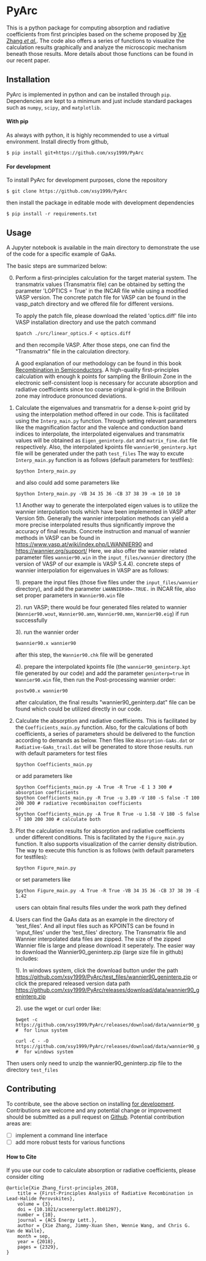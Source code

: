 # PyArc
This is a python package for computing absorption and radiative coefficients from first principles based on the scheme proposed by [Xie Zhang *et al.*](https://doi.org/10.1021/acsenergylett.8b01297). The code also offers a series of functions to visualize the calculation results graphically and analyze the microscopic mechanism beneath those results. More details about those functions can be found in our recent paper. 

## Installation
PyArc is implemented in python and can be installed through `pip`.
Dependencies are kept to a minimum and just include standard packages such as `numpy`, `scipy`, and `matplotlib`.

#### With pip
As always with python, it is highly recommended to use a virtual environment.
Install directly from github,
```
$ pip install git+https://github.com/xsy1999/PyArc
```

#### For development
To install PyArc for development purposes, clone the repository
```
$ git clone https://github.com/xsy1999/PyArc
```
then install the package in editable mode with development dependencies
```
$ pip install -r requirements.txt
```

## Usage
A Jupyter notebook is available in the main directory to demonstrate the use of the code for a specific example of GaAs.

The basic steps are summarized below:

0. Perform a first-principles calculation for the target material system. The transmatrix values (Transmatrix file) can be obtained by setting the parameter 'LOPTICS = True' in the INCAR file while using a modified VASP version. The concrete patch file for VASP can be found in the vasp_patch directory and we offered file for different versions.

    To apply the patch file, please download the related 'optics.diff' file into VASP installation directory and use the patch command
    ```
    $patch ./src/linear_optics.F < optics.diff
    ```
    and then recompile VASP. After those steps, one can find the "Transmatrix" file in the calculation directory.

    A good explanation of our methodology can be found in this book [Recombination in Semiconductors](https://doi.org/10.1017/CBO9780511470769). A high-quality first-principles calculation with enough k points for sampling the Brillouin Zone in the electronic self-consistent loop is necessary for accurate absorption and radiative coefficients since too coarse original k-grid in the Brillouin zone may introduce pronounced deviations.

1. Calculate the eigenvalues and transmatrix for a dense k-point grid by using the interpolation method offered in our code. This is facilitated using the `Interp_main.py` function. Through setting relevant parameters like the magnification factor and the valence and conduction band indices to interpolate, the interpolated eigenvalues and transmatrix values will be obtained as `Eigen_geninterp.dat` and `matrix_fine.dat` file respectively. Also, the interpolated kpoints file `wannier90_geninterp.kpt` file will be generated under the path `test_files`
    The way to excute `Interp_main.py` function is as follows (default parameters for testfiles):
    ```
    $python Interp_main.py
    ```
    and also could add some parameters like
    ```
    $python Interp_main.py -VB 34 35 36 -CB 37 38 39 -m 10 10 10
    ```
    1.1 Another way to generate the interpolated eigen values is to utilize the wannier interpolation tools which have been implemented in VASP after Version 5th. Generally the wannier interpolation methods can yield a more precise interpolated results thus significantly improve the accuracy of final results. Concrete instruction and manual of wannier methods in VASP can be found in https://www.vasp.at/wiki/index.php/LWANNIER90 and https://wannier.org/support/
    Here, we also offer the wannier related parameter files `wannier90.win` in the `input_files/wannier` directory (the version of VASP of our example is VASP 5.4.4). 
    concrete steps of wannier interpolation for eigenvalues in VASP are as follows:

    1). prepare the input files (those five files under the `input_files/wannier` directory), and add the parameter `LWANNIER90=.TRUE.` in INCAR file, also set proper parameters in `Wannier90.win` file
   
    2). run VASP; there would be four generated files related to wannier (`Wannier90.wout`, `Wannier90.amn`, `Wannier90.mmn`, `Wannier90.eig`) if run successfully
   
    3). run the wannier order
    ```
    $wannier90.x wannier90
    ```
    after this step, the `Wannier90.chk` file will be generated
   
    4). prepare the interpolated kpoints file (the `wannier90_geninterp.kpt` file generated by our code) and add the parameter `geninterp=true` in `Wannier90.win` file, then run the Post-processing wannier order:
    ```
    postw90.x wannier90
    ```
    after calculation, the final results "wannier90_geninterp.dat" file can be found which could be utilized directly in our code.
   
3. Calculate the absorption and radiative  coefficients. This is facilitated by the `Coefficients_main.py` function. Also, for the calculations of both coefficients, a series of parameters should be delivered to the function according to demands as below. Then files like `Absorption-GaAs.dat` or `Radiative-GaAs_trail.dat` will be generated to store those results.
run with default parameters for test files
    ```
    $python Coefficients_main.py
    ```
    or add parameters like
    ```
    $python Coefficients_main.py -A True -R True -E 1 3 300 # absorption coefficients
    $python Coefficients_main.py -R True -u 3.89 -V 180 -S false -T 100 200 300 # radiative recombinaiton coefficients
    or 
    $python Coefficients_main.py -A True R True -u 1.58 -V 180 -S false -T 100 200 300 # calculate both
    ```

4. Plot the calculation results for absorption and radiative coefficients under different conditions. This is facilitated by the `Figure_main.py` function. It also supports visualization of the carrier density distribution. The way to execute this function is as follows (with default parameters for testfiles):
    ```
    $python Figure_main.py
    ```
    or set parameters like
    ```
    $python Figure_main.py -A True -R True -VB 34 35 36 -CB 37 38 39 -E 1.42
    ```
    users can obtain final results files under the work path they defined
 
5. Users can find the GaAs data as an example in the directory of 'test_files'. And all input files such as KPOINTS can be found in 'input_files' under the 'test_files' directory. The Transmatrix file and Wannier interpolated data files are zipped. The size of the zipped Wannier file is large and please download it seperately.
The easier way to download the Wannier90_geninterp.zip (large size file in github) includes:

    1). In windows system, click the download button under the path https://github.com/xsy1999/PyArc/test_files/wannier90_geninterp.zip or click the prepared released version data path https://github.com/xsy1999/PyArc/releases/download/data/wannier90_geninterp.zip

   2). use the wget or curl order like:
    ```
    $wget -c https://github.com/xsy1999/PyArc/releases/download/data/wannier90_geninterp.zip  #  for linux system
    
    curl -C - -O https://github.com/xsy1999/PyArc/releases/download/data/wannier90_geninterp.zip  #  for windows system
    ```
Then users only need to unzip the wannier90_geninterp.zip file to the directory `test_files`

## Contributing
To contribute, see the above section on installing [for development](#for-development).
Contributions are welcome and any potential change or improvement should be submitted as a pull request on [Github](https://github.com/xsy1999/PyArc/).
Potential contribution areas are:
 - [ ] implement a command line interface
 - [ ] add more robust tests for various functions

#### How to Cite
If you use our code to calculate absorption or radiative  coefficients, please consider citing
```
@article{Xie Zhang_first-principles_2018,
	title = {First-Principles Analysis of Radiative Recombination in Lead-Halide Perovskites},
	volume = {3},
	doi = {10.1021/acsenergylett.8b01297},
	number = {10},
	journal = {ACS Energy Lett.},
	author = {Xie Zhang, Jimmy-Xuan Shen, Wennie Wang, and Chris G. Van de Walle},
	month = sep,
	year = {2018},
	pages = {2329},
}
```
